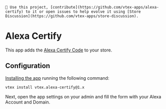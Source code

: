 `📢 Use this project, [contribute](https://github.com/vtex-apps/alexa-certify) to it or open issues to help evolve it using [Store Discussion](https://github.com/vtex-apps/store-discussion).`

# Alexa Certify

This app adds the [Alexa Certify Code](https://support.alexa.com/hc/en-us/sections/200063374-Certified-Site-Metrics) to your store.

## Configuration 

[Installing the app](https://vtex.io/docs/recipes/store/installing-an-app) running the following command:


```
vtex install vtex.alexa-certify@1.x
```

Next, open the app settings on your admin and fill the form with your Alexa Account and Domain.
